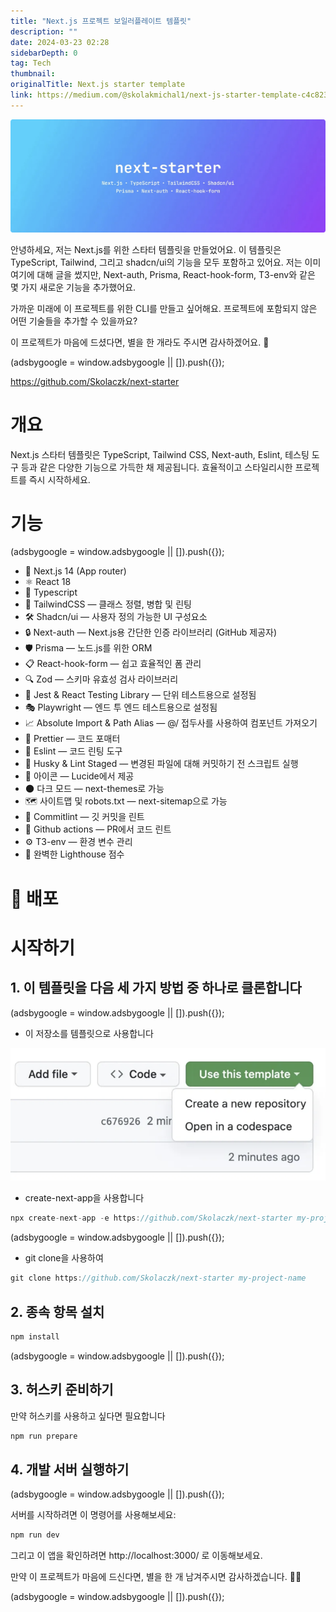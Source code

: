 ```yaml
---
title: "Next.js 프로젝트 보일러플레이트 템플릿"
description: ""
date: 2024-03-23 02:28
sidebarDepth: 0
tag: Tech
thumbnail:
originalTitle: Next.js starter template
link: https://medium.com/@skolakmichal1/next-js-starter-template-c4c823ffae51
---
```


<img src="./img/Next.js-starter-template_0.png" />

안녕하세요,
저는 Next.js를 위한 스타터 템플릿을 만들었어요. 이 템플릿은 TypeScript, Tailwind, 그리고 shadcn/ui의 기능을 모두 포함하고 있어요. 저는 이미 여기에 대해 글을 썼지만, Next-auth, Prisma, React-hook-form, T3-env와 같은 몇 가지 새로운 기능을 추가했어요.

가까운 미래에 이 프로젝트를 위한 CLI를 만들고 싶어해요. 프로젝트에 포함되지 않은 어떤 기술들을 추가할 수 있을까요?

이 프로젝트가 마음에 드셨다면, 별을 한 개라도 주시면 감사하겠어요. 🌟

<!-- ui-log 수평형 -->

<ins class="adsbygoogle"
      style="display:block"
      data-ad-client="ca-pub-4877378276818686"
      data-ad-slot="9743150776"
      data-ad-format="auto"
      data-full-width-responsive="true"></ins>
<component is="script">
(adsbygoogle = window.adsbygoogle || []).push({});
</component>

https://github.com/Skolaczk/next-starter

# 개요

Next.js 스타터 템플릿은 TypeScript, Tailwind CSS, Next-auth, Eslint, 테스팅 도구 등과 같은 다양한 기능으로 가득한 채 제공됩니다. 효율적이고 스타일리시한 프로젝트를 즉시 시작하세요.

# 기능

<!-- ui-log 수평형 -->

<ins class="adsbygoogle"
      style="display:block"
      data-ad-client="ca-pub-4877378276818686"
      data-ad-slot="9743150776"
      data-ad-format="auto"
      data-full-width-responsive="true"></ins>
<component is="script">
(adsbygoogle = window.adsbygoogle || []).push({});
</component>

- 🚀 Next.js 14 (App router)
- ⚛️ React 18
- 📘 Typescript
- 🎨 TailwindCSS — 클래스 정렬, 병합 및 린팅
- 🛠️ Shadcn/ui — 사용자 정의 가능한 UI 구성요소
- 🔒 Next-auth — Next.js용 간단한 인증 라이브러리 (GitHub 제공자)
- 🛡️ Prisma — 노드.js를 위한 ORM
- 📋 React-hook-form — 쉽고 효율적인 폼 관리
- 🔍 Zod — 스키마 유효성 검사 라이브러리
- 🧪 Jest & React Testing Library — 단위 테스트용으로 설정됨
- 🎭 Playwright — 엔드 투 엔드 테스트용으로 설정됨
- 📈 Absolute Import & Path Alias — @/ 접두사를 사용하여 컴포넌트 가져오기
- 💅 Prettier — 코드 포매터
- 🧹 Eslint — 코드 린팅 도구
- 🐶 Husky & Lint Staged — 변경된 파일에 대해 커밋하기 전 스크립트 실행
- 🔹 아이콘 — Lucide에서 제공
- 🌑 다크 모드 — next-themes로 가능
- 🗺️ 사이트맵 및 robots.txt — next-sitemap으로 가능
- 📝 Commitlint — 깃 커밋을 린트
- 🤖 Github actions — PR에서 코드 린트
- ⚙️ T3-env — 환경 변수 관리
- 💯 완벽한 Lighthouse 점수

# 🚀 배포

# 시작하기

## 1. 이 템플릿을 다음 세 가지 방법 중 하나로 클론합니다

<!-- ui-log 수평형 -->

<ins class="adsbygoogle"
      style="display:block"
      data-ad-client="ca-pub-4877378276818686"
      data-ad-slot="9743150776"
      data-ad-format="auto"
      data-full-width-responsive="true"></ins>
<component is="script">
(adsbygoogle = window.adsbygoogle || []).push({});
</component>

- 이 저장소를 템플릿으로 사용합니다

![Next.js starter template](./img/Next.js-starter-template_1.png)

- create-next-app을 사용합니다

```js
npx create-next-app -e https://github.com/Skolaczk/next-starter my-project-name
```

<!-- ui-log 수평형 -->

<ins class="adsbygoogle"
      style="display:block"
      data-ad-client="ca-pub-4877378276818686"
      data-ad-slot="9743150776"
      data-ad-format="auto"
      data-full-width-responsive="true"></ins>
<component is="script">
(adsbygoogle = window.adsbygoogle || []).push({});
</component>

- git clone을 사용하여

```js
git clone https://github.com/Skolaczk/next-starter my-project-name
```

## 2. 종속 항목 설치

```js
npm install
```

<!-- ui-log 수평형 -->

<ins class="adsbygoogle"
      style="display:block"
      data-ad-client="ca-pub-4877378276818686"
      data-ad-slot="9743150776"
      data-ad-format="auto"
      data-full-width-responsive="true"></ins>
<component is="script">
(adsbygoogle = window.adsbygoogle || []).push({});
</component>

## 3. 허스키 준비하기

만약 허스키를 사용하고 싶다면 필요합니다

```js
npm run prepare
```

## 4. 개발 서버 실행하기

<!-- ui-log 수평형 -->

<ins class="adsbygoogle"
      style="display:block"
      data-ad-client="ca-pub-4877378276818686"
      data-ad-slot="9743150776"
      data-ad-format="auto"
      data-full-width-responsive="true"></ins>
<component is="script">
(adsbygoogle = window.adsbygoogle || []).push({});
</component>

서버를 시작하려면 이 명령어를 사용해보세요:

```js
npm run dev
```

그리고 이 앱을 확인하려면 http://localhost:3000/ 로 이동해보세요.

만약 이 프로젝트가 마음에 드신다면, 별을 한 개 남겨주시면 감사하겠습니다. 🌟😊

<!-- ui-log 수평형 -->

<ins class="adsbygoogle"
      style="display:block"
      data-ad-client="ca-pub-4877378276818686"
      data-ad-slot="9743150776"
      data-ad-format="auto"
      data-full-width-responsive="true"></ins>
<component is="script">
(adsbygoogle = window.adsbygoogle || []).push({});
</component>
